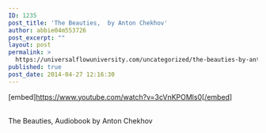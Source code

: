 ```yaml
---
ID: 1235
post_title: 'The Beauties,  by Anton Chekhov'
author: abbie04m553726
post_excerpt: ""
layout: post
permalink: >
  https://universalflowuniversity.com/uncategorized/the-beauties-by-anton-chekhov/
published: true
post_date: 2014-04-27 12:16:30
---
```

[embed]https://www.youtube.com/watch?v=3cVnKPOMls0[/embed]</br></br>
<p>The Beauties, Audiobook by Anton Chekhov</p>